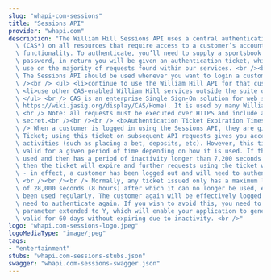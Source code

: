 ```yaml
---
slug: "whapi-com-sessions"
title: "Sessions API"
provider: "whapi.com"
description: "The William Hill Sessions API uses a central authentication service\
  \ (CAS*) on all resources that require access to a customer’s account or betting\
  \ functionality. To authenticate, you’ll need to supply a sportsbook username and\
  \ password, in return you will be given an authentication ticket, which you can\
  \ use on the majority of requests found within our services. <br /><br /><br />\
  \ The Sessions API should be used whenever you want to login a customer and:<br\
  \ /><br /> <ul> <li>continue to use the William Hill API for that customer’s transactions</li>\
  \ <li>use other CAS-enabled William Hill services outside the suite of APIs</li>\
  \ </ul> <br /> CAS is an enterprise Single Sign-On solution for web services (see\
  \ https://wiki.jasig.org/display/CAS/Home). It is used by many William Hill services.\
  \ <br /> Note: all requests must be executed over HTTPS and include an API key and\
  \ secret.<br /><br /><br /> <b>Authentication Ticket Expiration Times</b><br /><br\
  \ /> When a customer is logged in using the Sessions API, they are given an Authentication\
  \ Ticket; using this ticket on subsequent API requests gives you access to account\
  \ activities (such as placing a bet, deposits, etc). However, this ticket is only\
  \ valid for a given period of time depending on how it is used. If the ticket is\
  \ used and then has a period of inactivity longer than 7,200 seconds (2 hours),\
  \ then the ticket will expire and further requests using the ticket will be denied\
  \ - in effect, a customer has been logged out and will need to authenticate again.\
  \ <br /><br /><br /> Normally, any ticket issued only has a maximum life expectancy\
  \ of 28,000 seconds (8 hours) after which it can no longer be used, even if it has\
  \ been used regularly. The customer again will be effectively logged out and will\
  \ need to authenticate again. If you wish to avoid this, you need to set the query\
  \ parameter extended to Y, which will enable your application to generate a ticket\
  \ valid for 60 days without expiring due to inactivity. <br />"
logo: "whapi.com-sessions-logo.jpeg"
logoMediaType: "image/jpeg"
tags:
- "entertainment"
stubs: "whapi.com-sessions-stubs.json"
swagger: "whapi.com-sessions-swagger.json"
---
```

